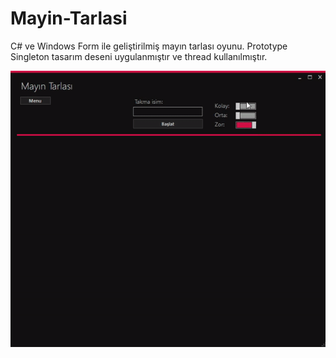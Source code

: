 # Mayin-Tarlasi
C# ve Windows Form ile geliştirilmiş mayın tarlası oyunu.  Prototype Singleton tasarım deseni uygulanmıştır ve thread kullanılmıştır.


![](Tanitim.gif)

